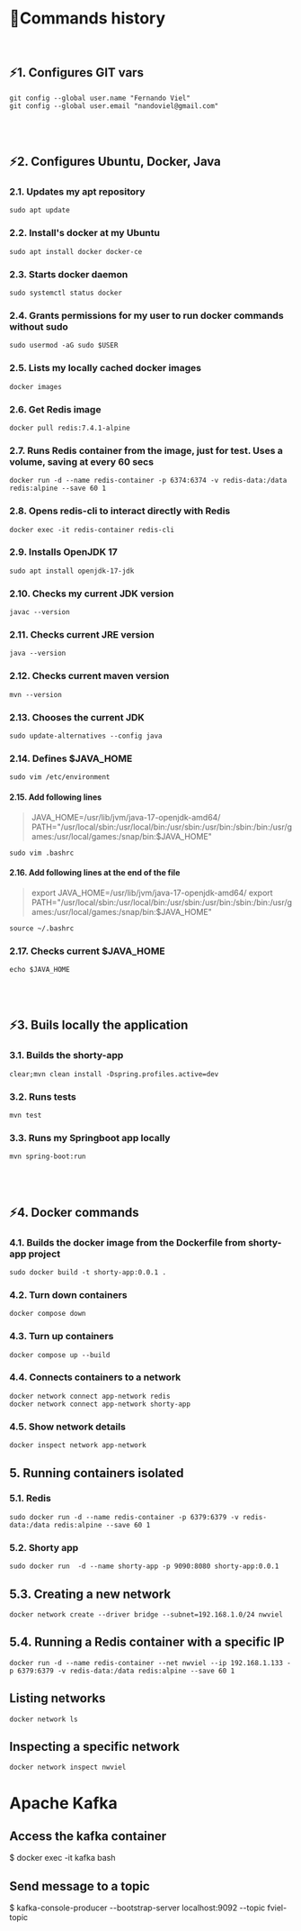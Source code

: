# :page_with_curl:Commands history
<br>

## ⚡1. Configures GIT vars
```
git config --global user.name "Fernando Viel"
git config --global user.email "nandoviel@gmail.com"
```
<br>
<br>

## ⚡2. Configures Ubuntu, Docker, Java
### 2.1. Updates my apt repository
```
sudo apt update
```
### 2.2. Install's docker at my Ubuntu 
```
sudo apt install docker docker-ce
```

### 2.3. Starts docker daemon
```
sudo systemctl status docker
```

### 2.4. Grants permissions for my user to run docker commands without sudo
`
sudo usermod -aG sudo $USER
`

### 2.5. Lists my locally cached docker images
```
docker images
```

### 2.6. Get Redis image
```
docker pull redis:7.4.1-alpine
```
### 2.7. Runs Redis container from the image, just for test. Uses a volume, saving at every 60 secs
```
docker run -d --name redis-container -p 6374:6374 -v redis-data:/data redis:alpine --save 60 1
```
### 2.8. Opens redis-cli to interact directly with Redis
```
docker exec -it redis-container redis-cli
```
### 2.9. Installs OpenJDK 17
```
sudo apt install openjdk-17-jdk
```

### 2.10. Checks my current JDK version
```
javac --version
```

### 2.11. Checks current JRE version
```
java --version
```

### 2.12. Checks current maven version
```
mvn --version
```

### 2.13. Chooses the current JDK
```
sudo update-alternatives --config java
```

### 2.14. Defines $JAVA_HOME 
```
sudo vim /etc/environment
```
#### 2.15. Add following lines
> JAVA_HOME=/usr/lib/jvm/java-17-openjdk-amd64/
> PATH="/usr/local/sbin:/usr/local/bin:/usr/sbin:/usr/bin:/sbin:/bin:/usr/games:/usr/local/games:/snap/bin:$JAVA_HOME"

```
sudo vim .bashrc 
```
#### 2.16. Add following lines at the end of the file
> export JAVA_HOME=/usr/lib/jvm/java-17-openjdk-amd64/
> export PATH="/usr/local/sbin:/usr/local/bin:/usr/sbin:/usr/bin:/sbin:/bin:/usr/games:/usr/local/games:/snap/bin:$JAVA_HOME"
```
source ~/.bashrc
```

### 2.17. Checks current $JAVA_HOME
```
echo $JAVA_HOME
```


<br>
<br>

## ⚡3. Buils locally the application

### 3.1. Builds the shorty-app
```
clear;mvn clean install -Dspring.profiles.active=dev
```

### 3.2. Runs tests
```
mvn test
```

### 3.3. Runs my Springboot app locally
```
mvn spring-boot:run
```


<br>
<br>

## ⚡4. Docker commands  


###  4.1. Builds the docker image from the Dockerfile from shorty-app project
```
sudo docker build -t shorty-app:0.0.1 .
```

### 4.2. Turn down containers
```
docker compose down
```

### 4.3. Turn up containers
```
docker compose up --build
```
  
### 4.4. Connects containers to a network
```
docker network connect app-network redis
docker network connect app-network shorty-app
```

### 4.5. Show network details
```
docker inspect network app-network
```

## 5. Running containers isolated

### 5.1. Redis
```
sudo docker run -d --name redis-container -p 6379:6379 -v redis-data:/data redis:alpine --save 60 1
```

### 5.2. Shorty app
```
sudo docker run  -d --name shorty-app -p 9090:8080 shorty-app:0.0.1
```
## 5.3. Creating a new network
```
docker network create --driver bridge --subnet=192.168.1.0/24 nwviel
```

## 5.4. Running a Redis container with a specific IP 
```
docker run -d --name redis-container --net nwviel --ip 192.168.1.133 -p 6379:6379 -v redis-data:/data redis:alpine --save 60 1
```

## Listing networks
```
docker network ls
```

## Inspecting a specific network
```
docker network inspect nwviel
```


# Apache Kafka

## Access the kafka container
$ docker exec -it kafka bash

## Send message to a topic 
$ kafka-console-producer --bootstrap-server localhost:9092 --topic fviel-topic

## 